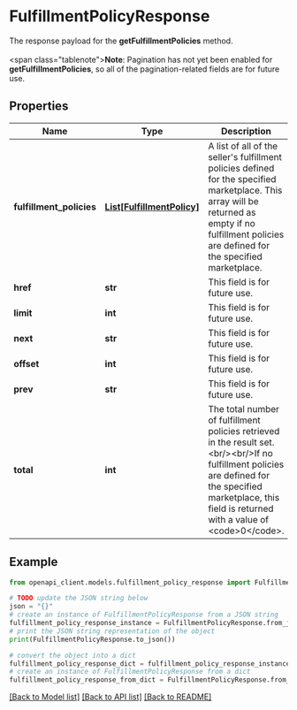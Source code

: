 # FulfillmentPolicyResponse

The response payload for the <b>getFulfillmentPolicies</b> method.<br /><br /><span class=\"tablenote\"><b>Note</b>: Pagination has not yet been enabled for <b>getFulfillmentPolicies</b>, so all of the pagination-related fields are for future use.</span>

## Properties

Name | Type | Description | Notes
------------ | ------------- | ------------- | -------------
**fulfillment_policies** | [**List[FulfillmentPolicy]**](FulfillmentPolicy.md) | A list of all of the seller&#39;s fulfillment policies defined for the specified marketplace. This array will be returned as empty if no fulfillment policies are defined for the specified marketplace. | [optional] 
**href** | **str** | This field is for future use. | [optional] 
**limit** | **int** | This field is for future use. | [optional] 
**next** | **str** | This field is for future use. | [optional] 
**offset** | **int** | This field is for future use. | [optional] 
**prev** | **str** | This field is for future use. | [optional] 
**total** | **int** | The total number of fulfillment policies retrieved in the result set.  &lt;br/&gt;&lt;br/&gt;If no fulfillment policies are defined for the specified marketplace, this field is returned with a value of &lt;code&gt;0&lt;/code&gt;. | [optional] 

## Example

```python
from openapi_client.models.fulfillment_policy_response import FulfillmentPolicyResponse

# TODO update the JSON string below
json = "{}"
# create an instance of FulfillmentPolicyResponse from a JSON string
fulfillment_policy_response_instance = FulfillmentPolicyResponse.from_json(json)
# print the JSON string representation of the object
print(FulfillmentPolicyResponse.to_json())

# convert the object into a dict
fulfillment_policy_response_dict = fulfillment_policy_response_instance.to_dict()
# create an instance of FulfillmentPolicyResponse from a dict
fulfillment_policy_response_from_dict = FulfillmentPolicyResponse.from_dict(fulfillment_policy_response_dict)
```
[[Back to Model list]](../README.md#documentation-for-models) [[Back to API list]](../README.md#documentation-for-api-endpoints) [[Back to README]](../README.md)



